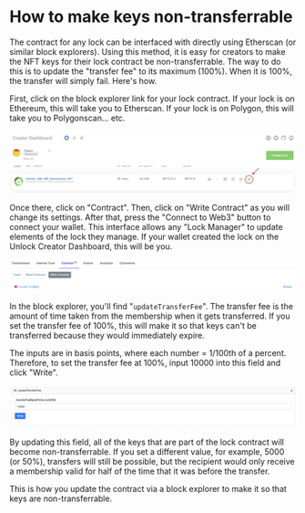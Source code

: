 # How to make keys non-transferrable

The contract for any lock can be interfaced with directly using Etherscan (or similar block explorers). Using this method, it is easy for creators to make the NFT keys for their lock contract be non-transferrable. The way to do this is to update the "transfer fee" to its maximum (100%). When it is 100%, the transfer will simply fail. Here's how.

First, click on the block explorer link for your lock contract. If your lock is on Ethereum, this will take you to Etherscan. If your lock is on Polygon, this will take you to Polygonscan... etc.

![](<../../.gitbook/assets/Screen Shot 2021-12-06 at 2.43.55 PM (2).png>)

Once there, click on "Contract". Then, click on "Write Contract" as you will change its settings. After that, press the "Connect to Web3" button to connect your wallet. This interface allows any "Lock Manager" to update elements of the lock they manage. If your wallet created the lock on the Unlock Creator Dashboard, this will be you.

![](<../../.gitbook/assets/Screen Shot 2021-12-06 at 2.43.01 PM (1).png>)

In the block explorer, you'll find "`updateTransferFee`". The transfer fee is the amount of time taken from the membership when it gets transferred. If you set the transfer fee of 100%, this will make it so that keys can't be transferred because they would immediately expire.&#x20;

The inputs are in basis points, where each number = 1/100th of a percent. Therefore, to set the transfer fee at 100%, input 10000 into this field and click "Write".

![](<../../.gitbook/assets/Screen Shot 2021-12-06 at 2.42.32 PM (1).png>)

By updating this field, all of the keys that are part of the lock contract will become non-transferrable. If you set a different value, for example, 5000 (or 50%), transfers will still be possible, but the recipient would only receive a membership valid for half of the time that it was before the transfer.



This is how you update the contract via a block explorer to make it so that keys are non-transferrable.
